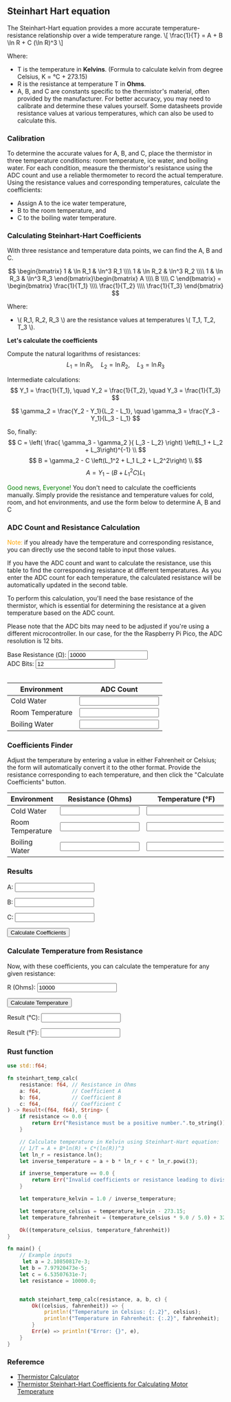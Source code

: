 
## Steinhart Hart equation
The Steinhart-Hart equation provides a more accurate temperature-resistance relationship over a wide temperature range. 
\\[
\frac{1}{T} = A + B \ln R + C (\ln R)^3
\\]

Where:
- T is the temperature in **Kelvins**. (Formula to calculate kelvin from degree Celsius, K = °C + 273.15)
- R is the resistance at temperature T in **Ohms**.
- A, B, and C are constants specific to the thermistor's material, often provided by the manufacturer. For better accuracy, you may need to calibrate and determine these values yourself. Some datasheets provide resistance values at various temperatures, which can also be used to calculate this.


### Calibration
To determine the accurate values for A, B, and C, place the thermistor in three temperature conditions: room temperature, ice water, and boiling water. For each condition, measure the thermistor's resistance using the ADC count and use a reliable thermometer to record the actual temperature. Using the resistance values and corresponding temperatures, calculate the coefficients:
- Assign A to the ice water temperature,
- B to the room temperature, and
- C to the boiling water temperature.

### Calculating Steinhart-Hart Coefficients

With three resistance and temperature data points, we can find the A, B and C.

$$
\begin{bmatrix}
    1 & \ln R_1 & \ln^3 R_1 \\\\
    1 & \ln R_2 & \ln^3 R_2 \\\\
    1 & \ln R_3 & \ln^3 R_3
\end{bmatrix}\begin{bmatrix}
    A \\\\
    B \\\\
    C
\end{bmatrix} = \begin{bmatrix}
    \frac{1}{T_1} \\\\
    \frac{1}{T_2} \\\\
    \frac{1}{T_3}
\end{bmatrix}
$$

Where:
- \\( R_1, R_2, R_3 \\) are the resistance values at temperatures \\( T_1, T_2, T_3 \\).

**Let's calculate the coefficients**

Compute the natural logarithms of resistances:
$$
L_1 = \ln R_1, \quad L_2 = \ln R_2, \quad L_3 = \ln R_3
$$

Intermediate calculations:
$$
Y_1 = \frac{1}{T_1}, \quad Y_2 = \frac{1}{T_2}, \quad Y_3 = \frac{1}{T_3}
$$

$$
\gamma_2 = \frac{Y_2 - Y_1}{L_2 - L_1}, \quad \gamma_3 = \frac{Y_3 - Y_1}{L_3 - L_1}
$$

So, finally:
$$
C = \left( \frac{ \gamma_3 - \gamma_2 }{ L_3 - L_2} \right) \left(L_1 + L_2 + L_3\right)^{-1} \\
$$
$$
B = \gamma_2 - C \left(L_1^2 + L_1 L_2 + L_2^2\right) \\
$$
$$
A = Y_1 - \left(B + L_1^2 C\right) L_1
$$


<span style="color: green;">Good news, Everyone!</span> You don't need to calculate the coefficients manually. Simply provide the resistance and temperature values for cold, room, and hot environments, and use the form below to determine A, B and C

### ADC Count and Resistance Calculation
<span style="color: orange;">Note:</span> if you already have the temperature and corresponding resistance, you can directly use the second table to input those values.

If you have the ADC count and want to calculate the resistance, use this table to find the corresponding resistance at different temperatures. As you enter the ADC count for each temperature, the calculated resistance will be automatically updated in the second table.

To perform this calculation, you'll need the base resistance of the thermistor, which is essential for determining the resistance at a given temperature based on the ADC count.

Please note that the ADC bits may need to be adjusted if you're using a different microcontroller. In our case, for the the Raspberry Pi Pico, the ADC resolution is 12 bits.

<form id="adcForm">
  <label for="baseResistance">Base Resistance (Ω): </label>
  <input type="number" id="baseResistance" name="baseResistance" step="any" value="10000" oninput="updateResistance()">
    <br/>
    <label for="adcBits">ADC Bits: </label>
  <input type="number" id="adcBits" name="adcBits" step="any" value="12" oninput="updateResistance()">
  <br/>
  <br/>

  <table>
    <thead>
      <tr>
         <th>Environment</th>
        <th>ADC Count</th>
      </tr>
    </thead>
    <tbody>
      <!-- Cold Water Row -->
      <tr>
        <td>Cold Water</td>
        <td><input type="number" id="adcColdCount" name="adcColdCount" step="any" oninput="updateResistance()"></td>
      </tr>
      <!-- Room Temperature Row -->
      <tr>
        <td>Room Temperature</td>
        <td><input type="number" id="adcRoomCount" name="adcRoomCount" step="any" oninput="updateResistance()"></td>
      </tr>
      <!-- Boiling Water Row -->
      <tr>
      <td>Boiling Water</td>
        <td><input type="number" id="adcBoilCount" name="adcBoilCount" step="any" oninput="updateResistance()"></td>
      </tr>
    </tbody>
  </table>
</form>


### Coefficients Finder
Adjust the temperature by entering a value in either Fahrenheit or Celsius; the form will automatically convert it to the other format. Provide the resistance corresponding to each temperature, and then click the "Calculate Coefficients" button.
<form id="steinhartForm" onsubmit="calcCoeffBtnClicked(event)">
<table>
<thead>
<tr>
<th>Environment</th>
<th>Resistance (Ohms)</th>
<th>Temperature (°F)</th>
<th>Temperature (°C)</th>
<th>Temperature (K)</th>
</tr>
</thead>
<tbody>
<tr>
<td>Cold Water</td>
<td><input type="number" id="resistanceCold" name="resistanceCold" step="any" oninput="validateInput()"></td>
<td><input type="number" id="coldTempF" name="coldTempF" step="any" oninput="calcTempFromFarenhit('coldTempC', 'coldTempF', 'coldTempK', 'resistanceCold')"></td>
<td><input type="number" id="coldTempC" name="coldTempC" step="any" oninput="calcTempFromCel('coldTempC', 'coldTempF', 'coldTempK', 'resistanceCold')"></td>

<td><input type="number" id="coldTempK" name="coldTempK" step="any" readonly></td>
</tr>
<tr>
<td>Room Temperature</td>
<td><input type="number" id="resistanceRoom" name="resistanceRoom" step="any" oninput="validateInput()"></td>
<td><input type="number" id="roomTempF" name="roomTempF" step="any" oninput="calcTempFromFarenhit('roomTempC', 'roomTempF', 'roomTempK', 'resistanceRoom')"></td>
<td><input type="number" id="roomTempC" name="roomTempC" step="any" value="25"  oninput="calcTempFromCel('roomTempC', 'roomTempF', 'roomTempK', 'resistanceRoom')"></td>
<td><input type="number" id="roomTempK" name="roomTempK" step="any" readonly></td>
</tr>
<tr>
<td>Boiling Water</td>
<td><input type="number" id="resistanceBoiling" name="resistanceBoiling"  step="any" oninput="validateInput()"></td>

<td><input type="number" id="boilTempF" name="boilTempF" step="any"  oninput="calcTempFromFarenhit('boilTempC', 'boilTempF', 'boilTempK', 'resistanceBoiling')"></td>
<td><input type="number" id="boilTempC" name="boilTempC" step="any" oninput="calcTempFromCel('boilTempC', 'boilTempF', 'boilTempK', 'resistanceBoiling')"></td>
<td><input type="number" id="boilTempK" name="boilTempK" step="any" readonly></td>
</tr>
</tbody>
</table>

<h3>Results</h3>
<p>
    A: <input type="text" id="resultA" readonly />
    <span id="actualA"></span> 
</p>
<p>
    B: <input type="text" id="resultB" readonly />
    <span id="actualB"></span> 
</p>
<p>
    C: <input type="text" id="resultC" readonly />
    <span id="actualC"></span> 
</p>


<button type="submit" id="submitBtn" >Calculate Coefficients</button>
</form>

<h3>Calculate Temperature from Resistance</h3>
<p>Now, with these coefficients, you can calculate the temperature for any given resistance:</p>

<label for="r">R (Ohms): </label>
<input type="number" name="r" value="10000" id="inputResistance" >

<button type="button" id="calculateBtn" onclick="calculateTemperatureFromResistance()" >Calculate Temperature</button>

<label for="tc">Result (°C): </label>
<input type="text" name="tc" id="resultCelsius" readonly>

<label for="tf">Result (°F): </label>
<input type="text" name="tf" id="resultFahrenheit" readonly>


<!-- Error Message Section -->
<p id="errorMessage" style="color: red; display: none;">Error: Please calculate the coefficients (A, B, C) first.</p>

<script>
window.onload = function() {
  // Default values for Cold Water
  document.getElementById("resistanceCold").value = 25000;
  document.getElementById("coldTempC").value = 5;
  calcTempFromCel('coldTempC', 'coldTempF', 'coldTempK', 'resistanceCold');
  
  // Default values for Room Temperature
  document.getElementById("resistanceRoom").value = 10000;
  document.getElementById("roomTempC").value = 25;
  calcTempFromCel('roomTempC', 'roomTempF', 'roomTempK', 'resistanceRoom');
  
  // Default values for Boiling Water
  document.getElementById("resistanceBoiling").value = 4000;
  document.getElementById("boilTempC").value = 45;
  calcTempFromCel('boilTempC', 'boilTempF', 'boilTempK', 'resistanceBoiling');

  calculateCoefficients();
};

// Function to calculate resistance based on base resistance and ADC count
function calculateResistance(baseResistance, adcCount, adcBits) {
  const maxADCValue = Math.pow(2, adcBits) - 1;  // Max ADC value for the given bits (e.g., 12 bits = 4095)
  
  const resistance = baseResistance * ((maxADCValue / adcCount)-1);
  
  return resistance;
}

function updateResistance() {
  const baseResistance = parseFloat(document.getElementById("baseResistance").value);
  const adcBits = parseInt(document.getElementById("adcBits").value);
  
  const adcColdCount = parseFloat(document.getElementById("adcColdCount").value);
  const adcRoomCount = parseFloat(document.getElementById("adcRoomCount").value);
  const adcBoilCount = parseFloat(document.getElementById("adcBoilCount").value);
  
  // Calculate resistance for each environment using the ADC counts
  if (!isNaN(baseResistance) && !isNaN(adcBits)) {
    const resistanceCold = calculateResistance(baseResistance, adcColdCount, adcBits);
    document.getElementById("resistanceCold").value = resistanceCold.toFixed(2);

    const resistanceRoom = calculateResistance(baseResistance, adcRoomCount, adcBits);
    document.getElementById("resistanceRoom").value = resistanceRoom.toFixed(2);

    const resistanceBoiling = calculateResistance(baseResistance, adcBoilCount, adcBits);
    document.getElementById("resistanceBoiling").value = resistanceBoiling.toFixed(2);
  }
}

function calcTempFromCel(celsiusId, fahrenheitId, kelvinId, resistanceId) {
    const tempC = parseFloat(document.getElementById(celsiusId).value);

    if (!isNaN(tempC)) {
        const tempF = (tempC * 9/5) + 32;
        const tempK = tempC + 273.15;
        document.getElementById(fahrenheitId).value = tempF.toFixed(2);
        document.getElementById(kelvinId).value = tempK.toFixed(2);
    } else{
        document.getElementById(fahrenheitId).value = "";
        document.getElementById(kelvinId).value = "";
    }
}

function calcTempFromFarenhit(celsiusId, fahrenheitId, kelvinId, resistanceId) {
    const tempF = parseFloat(document.getElementById(fahrenheitId).value);
    if (!isNaN(tempF)) {
        const tempC = (tempF - 32) * 5 / 9;
        const tempK = tempC + 273.15;
        document.getElementById(celsiusId).value = tempC.toFixed(2);
        document.getElementById(kelvinId).value = tempK.toFixed(2);
    } else{
        document.getElementById(celsiusId).value = "";
        document.getElementById(kelvinId).value = "";
    }
}


function validateInput() {
    const resistanceCold = document.getElementById("resistanceCold").value;
    const resistanceRoom = document.getElementById("resistanceRoom").value;
    const resistanceBoiling = document.getElementById("resistanceBoiling").value;
    const coldTempC = document.getElementById("coldTempC").value;
    const roomTempC = document.getElementById("roomTempC").value;
    const boilTempC = document.getElementById("boilTempC").value;
    const submitBtn = document.getElementById("submitBtn");
}

function calcCoeffBtnClicked(event){
    event.preventDefault();
    calculateCoefficients();
}

function calculateCoefficients() {
    // const coldTempC = parseFloat(document.getElementById("coldTempC").value);
    // const roomTempC = parseFloat(document.getElementById("roomTempC").value);
    // const boilTempC = parseFloat(document.getElementById("boilTempC").value);

    // const coldTempK = coldTempC + 273.15;
    // const roomTempK = roomTempC + 273.15;
    // const boilTempK = boilTempC + 273.15;
    const T1 = parseFloat(document.getElementById("coldTempK").value);
    const T2 = parseFloat(document.getElementById("roomTempK").value);
    const T3 = parseFloat(document.getElementById("boilTempK").value);

    const resistanceCold = parseFloat(document.getElementById("resistanceCold").value);
    const resistanceRoom = parseFloat(document.getElementById("resistanceRoom").value);
    const resistanceBoiling = parseFloat(document.getElementById("resistanceBoiling").value);

    const L1 = Math.log(resistanceCold); //natural logarithm
    const L2 = Math.log(resistanceRoom);
    const L3 = Math.log(resistanceBoiling);

    const Y1 = 1 / T1;
    const Y2 = 1 / T2;
    const Y3 = 1 / T3;

    const gamma2 = (Y2 - Y1) / (L2 - L1); //γ2
    const gamma3 = (Y3 - Y1) / (L3 - L1); //γ3

    // Calculate coefficients A, B, and C
    const C = ((gamma3 - gamma2) / (L3 - L2)) * (L1 + L2 + L3) ** -1;
    const B = gamma2 - C * (Math.pow(L1, 2) + L1 * L2 + Math.pow(L2, 2));
    const A = Y1 - (B + Math.pow(L1, 2) * C) * L1;

    document.getElementById("resultA").value = A.toExponential(8);
    document.getElementById("resultB").value = B.toExponential(8);
    document.getElementById("resultC").value = C.toExponential(8);

    document.getElementById("actualA").textContent = `(${A.toFixed(16)})`;
    document.getElementById("actualB").textContent = `(${B.toFixed(16)})`;
    document.getElementById("actualC").textContent = `(${C.toFixed(16)})`;
}

function calculateTemperatureFromResistance() {

    const A = parseFloat(document.getElementById('resultA').value);
    const B = parseFloat(document.getElementById('resultB').value);
    const C = parseFloat(document.getElementById('resultC').value);

    if (isNaN(A) || isNaN(B) || isNaN(C)) {
        document.getElementById('errorMessage').style.display = 'block'; 
        document.getElementById('resultFahrenheit').value = '';
        document.getElementById('resultCelsius').value = '';
        return;
    } else{
            document.getElementById('errorMessage').style.display = 'none';
    }

    let resistance = parseFloat(document.getElementById('inputResistance').value);
    if (isNaN(resistance)) {
        alert("Please enter a valid resistance.");
        return;
    }

    // Calculate temperature in Kelvin using Steinhart-Hart equation: 
    // 1/T = A + B*ln(R) + C*(ln(R))^3
    let inverseTemperature = A + B * Math.log(resistance) + C * Math.pow(Math.log(resistance), 3);
    let temperatureKelvin = 1 / inverseTemperature; 

    // Convert to Celsius and Fahrenheit
    let temperatureCelsius = temperatureKelvin - 273.15;  
    let temperatureFahrenheit = (temperatureCelsius * 9/5) + 32;  

    document.getElementById('resultFahrenheit').value = temperatureFahrenheit.toFixed(2);
    document.getElementById('resultCelsius').value = temperatureCelsius.toFixed(2);

}
</script>

### Rust function
```rust
use std::f64;

fn steinhart_temp_calc(
    resistance: f64, // Resistance in Ohms
    a: f64,          // Coefficient A
    b: f64,          // Coefficient B
    c: f64,          // Coefficient C
) -> Result<(f64, f64), String> {
    if resistance <= 0.0 {
        return Err("Resistance must be a positive number.".to_string());
    }

    // Calculate temperature in Kelvin using Steinhart-Hart equation:
    // 1/T = A + B*ln(R) + C*(ln(R))^3
    let ln_r = resistance.ln();
    let inverse_temperature = a + b * ln_r + c * ln_r.powi(3);

    if inverse_temperature == 0.0 {
        return Err("Invalid coefficients or resistance leading to division by zero.".to_string());
    }

    let temperature_kelvin = 1.0 / inverse_temperature;

    let temperature_celsius = temperature_kelvin - 273.15;
    let temperature_fahrenheit = (temperature_celsius * 9.0 / 5.0) + 32.0;

    Ok((temperature_celsius, temperature_fahrenheit))
}

fn main() {
    // Example inputs
     let a = 2.10850817e-3;
    let b = 7.97920473e-5;
    let c = 6.53507631e-7;
    let resistance = 10000.0;


    match steinhart_temp_calc(resistance, a, b, c) {
        Ok((celsius, fahrenheit)) => {
            println!("Temperature in Celsius: {:.2}", celsius);
            println!("Temperature in Fahrenheit: {:.2}", fahrenheit);
        }
        Err(e) => println!("Error: {}", e),
    }
}
```

### Referemce
- [Thermistor Calculator](https://www.thinksrs.com/downloads/programs/therm%20calc/ntccalibrator/ntccalculator.html) 
- [Thermistor Steinhart-Hart Coefficients for Calculating Motor Temperature](https://www.servo.jp/member/admin/document_upload/AN144-Thermistor-Steinhart-Hart-Coefficients.pdf) 
